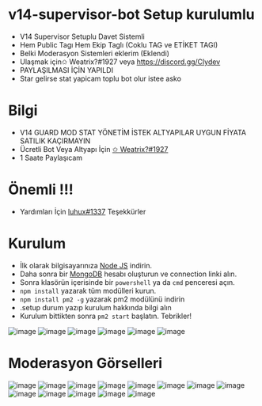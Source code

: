 # v14-supervisor-bot Setup kurulumlu
- V14 Supervisor Setuplu Davet Sistemli
- Hem Public Tagı Hem Ekip Taglı (Coklu TAG ve ETİKET TAGI)
- Belki Moderasyon Sistemleri eklerim (Eklendi)
- Ulaşmak için✩ Weatrix?#1927 veya https://discord.gg/Clydev
- PAYLAŞILMASI İÇİN YAPILDI  
- Star gelirse  stat yapicam toplu bot olur istee asko

# Bilgi
* V14 GUARD MOD STAT YÖNETİM İSTEK ALTYAPILAR UYGUN FİYATA SATILIK KAÇIRMAYIN
* Ücretli Bot Veya Altyapı İçin [✩ Weatrix?#1927](https://discord.com/users/1003950576800899083)
* 1 Saate Paylaşıcam

# Önemli !!!

* Yardımları İçin [luhux#1337](https://discord.com/users/341592492224806914) Teşekkürler

# Kurulum

* İlk olarak bilgisayarınıza [Node JS](https://nodejs.org/en/) indirin.
* Daha sonra bir [MongoDB](http://mongodb.com) hesabı oluşturun ve connection linki alın.
* Sonra klasörün içerisinde bir `powershell` ya da `cmd` penceresi açın.
* ```npm install``` yazarak tüm modülleri kurun.
* ```npm install pm2 -g``` yazarak pm2 modülünü indirin
* .setup durum yazıp kurulum hakkında bilgi alın
* Kurulum bittikten sonra ```pm2 start``` başlatın. Tebrikler!

![image](https://user-images.githubusercontent.com/74924310/226172962-1929adfb-a048-475a-bf8d-3ebcef95f027.png)
![image](https://user-images.githubusercontent.com/74924310/226172993-21cbc161-49fb-4df5-aa39-c68d5961f919.png)
![image](https://github.com/Weatrixcik/v14-supervisor-bot/assets/121248383/f37bcd53-4330-408b-92c6-db525c98b017)
![image](https://user-images.githubusercontent.com/74924310/226173065-4018e6ca-b86b-44de-8a01-212b3fb25f3e.png)
![image](https://user-images.githubusercontent.com/74924310/226173248-ca8fb5bd-aad0-49bd-8072-ed174abaf9c3.png)
![image](https://user-images.githubusercontent.com/74924310/226173289-c767eef3-26d7-4e8c-8510-a0b93bb602e2.png)

# Moderasyon Görselleri 

![image](https://github.com/Weatrixcik/v14-supervisor-bot/assets/121248383/6f097948-b616-4bde-98c0-bd29a6f63221)
![image](https://github.com/Weatrixcik/v14-supervisor-bot/assets/121248383/6f39dee2-1152-4e53-8de7-23cf7f47348d)
![image](https://github.com/Weatrixcik/v14-supervisor-bot/assets/121248383/80a8efa1-50a6-431d-841a-e04db33cf658)
![image](https://github.com/Weatrixcik/v14-supervisor-bot/assets/121248383/c7b1c3d1-8a6d-42ec-a8cf-9a4af2c83fed)
![image](https://github.com/Weatrixcik/v14-supervisor-bot/assets/121248383/e5483e58-75b7-46d3-9393-989ea7f30484)
![image](https://github.com/Weatrixcik/v14-supervisor-bot/assets/121248383/54681bcc-150e-4158-b8d2-4f6237cc3a4f)
![image](https://github.com/Weatrixcik/v14-supervisor-bot/assets/121248383/6e8c5d14-96ce-48f9-9435-9421d6cfd010)
![image](https://github.com/Weatrixcik/v14-supervisor-bot/assets/121248383/95d03c11-98cd-4378-9330-df77b6018873)
![image](https://github.com/Weatrixcik/v14-supervisor-bot/assets/121248383/0b602859-eee9-4e62-9034-5d7c5cfda9cb)
![image](https://github.com/Weatrixcik/v14-supervisor-bot/assets/121248383/7bedf4f9-3153-4b25-9476-42b4f118664d)
![image](https://github.com/Weatrixcik/v14-supervisor-bot/assets/121248383/d8f3a12f-e67b-44e3-9d4a-309c2de5ab95)
![image](https://github.com/Weatrixcik/v14-supervisor-bot/assets/121248383/af18530a-4fbd-4a60-8c6b-173a7da7b146)
![image](https://github.com/Weatrixcik/v14-supervisor-bot/assets/121248383/ebae5f9f-f67d-4e47-9d2a-8e2fc3fa78c2)

